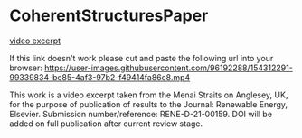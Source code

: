 # CoherentStructuresPaper
[video excerpt](https://user-images.githubusercontent.com/96192288/146381097-c3408ca0-12da-4008-9b51-d95a8ada7c67.mp4/)

If this link doesn't work please cut and paste the following url into your browser: https://user-images.githubusercontent.com/96192288/154312291-99339834-be85-4af3-97b2-f49414fa86c8.mp4


This work is a video excerpt taken from the Menai Straits on Anglesey, UK, for the purpose of publication of results to the Journal: Renewable Energy, Elsevier. Submission number/reference: RENE-D-21-00159. DOI will be added on full publication after current review stage. 
